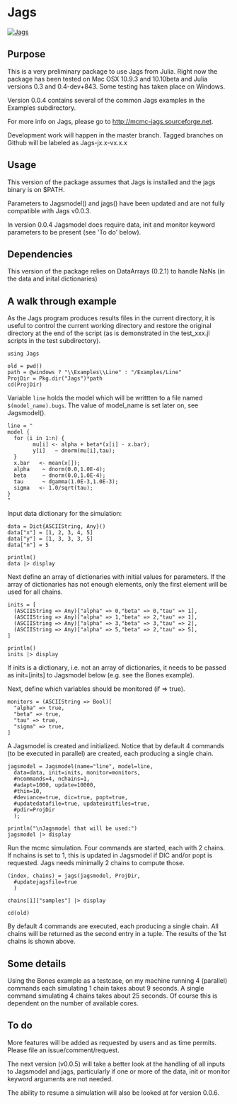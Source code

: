 # Jags


[![Jags](http://pkg.julialang.org/badges/Jags_release.svg)](http://pkg.julialang.org/?pkg=Jags&ver=release)

## Purpose

This is a very preliminary package to use Jags from Julia. Right now the package has been tested on Mac OSX 10.9.3 and 10.10beta and Julia versions 0.3 and 0.4-dev+843. Some testing has taken place on Windows.

Version 0.0.4 contains several of the common Jags examples in the Examples subdirectory.

For more info on Jags, please go to <http://mcmc-jags.sourceforge.net>.

Development work will happen in the master branch. Tagged branches on Github will be labeled as Jags-jx.x-vx.x.x 

## Usage

This version of the package assumes that Jags is installed and the jags binary is on $PATH.

Parameters to Jagsmodel() and jags() have been updated and are not fully compatible with Jags v0.0.3.

In version 0.0.4 Jagsmodel does require data, init and monitor keyword parameters to be present (see 'To do' below).

## Dependencies

This version of the package relies on DataArrays (0.2.1) to handle NaNs (in the data and inital dictionaries)

## A walk through example

As the Jags program produces results files in the current directory, it is useful to control the current working directory and restore the original directory at the end of the script (as is demonstrated in the test_xxx.jl scripts in the test subdirectory).

```
using Jags

old = pwd()
path = @windows ? "\\Examples\\Line" : "/Examples/Line"
ProjDir = Pkg.dir("Jags")*path
cd(ProjDir)
```

Variable `line` holds the model which will be writtten to a file named `$(model_name).bugs`. The value of model_name is set later on, see Jagsmodel().

```
line = "
model {
  for (i in 1:n) {
        mu[i] <- alpha + beta*(x[i] - x.bar);
        y[i]   ~ dnorm(mu[i],tau);
  }
  x.bar   <- mean(x[]);
  alpha    ~ dnorm(0.0,1.0E-4);
  beta     ~ dnorm(0.0,1.0E-4);
  tau      ~ dgamma(1.0E-3,1.0E-3);
  sigma   <- 1.0/sqrt(tau);
}
"
```

Input data dictionary for the simulation:

```
data = Dict{ASCIIString, Any}()
data["x"] = [1, 2, 3, 4, 5]
data["y"] = [1, 3, 3, 3, 5]
data["n"] = 5

println()
data |> display
```

Next define an array of dictionaries with initial values for parameters. If the array of dictionaries has
not enough elements, only the first element will be used for all chains.

```
inits = [
  (ASCIIString => Any)["alpha" => 0,"beta" => 0,"tau" => 1],
  (ASCIIString => Any)["alpha" => 1,"beta" => 2,"tau" => 1],
  (ASCIIString => Any)["alpha" => 3,"beta" => 3,"tau" => 2],
  (ASCIIString => Any)["alpha" => 5,"beta" => 2,"tau" => 5],
]

println()
inits |> display
```
If inits is a dictionary, i.e. not an array of dictionaries, it needs to be passed as init=[inits] to Jagsmodel below (e.g. see the Bones example).

Next, define which variables should be monitored (if => true).

```
monitors = (ASCIIString => Bool)[
  "alpha" => true,
  "beta" => true,
  "tau" => true,
  "sigma" => true,
]
```

A Jagsmodel is created and initialized. Notice that by default 4 commands (to be executed in parallel) are created, each producing a single chain.

```
jagsmodel = Jagsmodel(name="line", model=line,
  data=data, init=inits, monitor=monitors,
  #ncommands=4, nchains=1,
  #adapt=1000, update=10000,
  #thin=10,
  #deviance=true, dic=true, popt=true,
  #updatedatafile=true, updateinitfiles=true,
  #pdir=ProjDir
  );

println("\nJagsmodel that will be used:")
jagsmodel |> display
```

Run the mcmc simulation. Four commands are started, each with 2 chains. If nchains is set to 1, this is updated in Jagsmodel if DIC and/or popt is requested. Jags needs minimally 2 chains to compute those.

```
(index, chains) = jags(jagsmodel, ProjDir,
  #updatejagsfile=true
  )

chains[1]["samples"] |> display

cd(old)
```

By default 4 commands are executed, each producing a single chain. All chains will be returned as the second entry in a tuple. The results of the 1st chains is shown above.

## Some details

Using the Bones example as a testcase, on my machine running 4 (parallel) commands each simulating 1 chain takes about 9 seconds. A single command simulating 4 chains takes about 25 seconds. Of course this is dependent on the number of available cores.

## To do

More features will be added as requested by users and as time permits. Please file an issue/comment/request.

The next version (v0.0.5) will take a better look at the handling of all inputs to Jagsmodel and jags, particularly if one or more of the data, init or monitor keyword arguments are not needed.

The ability to resume a simulation will also be looked at for version 0.0.6.

